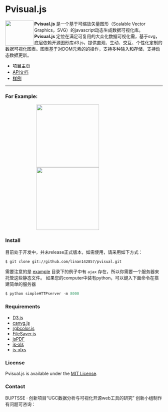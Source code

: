 # Pvisual.js

<a href="http://pvisualjs.sinaapp.com/"><img src="http://pvisualjs.sinaapp.com/logo.png" align="left" width="90px" height="80px"></a>**Pvisual.js** 是一个基于可缩放矢量图形（Scalable Vector Graphics，SVG）的javascript动态生成数据可视化库。**Pvisual.js**   定位在满足可复用的大众化数据可视化需，基于svg，底层依赖开源图形库d3.js，提供直观、生动、交互、个性化定制的数据可视化图表。图表基于对DOM元素的的操作，支持多种输入和存储，支持动态数据更新。
　
　　
- [项目主页](http://pvisualjs.sinaapp.com)
- [API文档](http://pvisualjs.sinaapp.com/api.html)
- [样例](http://pvisualjs.sinaapp.com/example.html)

___

### For Example:

<img src="http://pvisualjs.sinaapp.com/img/main-page-graph.png" style="width:200px;margin-left:100px"/>
<img src="http://pvisualjs.sinaapp.com/img/main-page-chord.png" style="width:200px;margin-left:100px"/>

### Install
目前处于开发中，并未release正式版本，如需使用，请采用如下方式：

```bash
$ git clone git://github.com/linan142857/pvisual.git
```
需要注意的是 [example](https://github.com/TBEDP/datavjs/tree/master/example) 目录下的例子中有 `ajax` 存在，所以你需要一个服务器来托管这些静态文件。
如果您的computer中装有python，可以键入下面命令在搭建简单的服务器
```python
$ python simpleHTTPserver -m 8000 
```

### Requirements

- [D3.js]("https://github.com/mbostock/d3")
- [canvg.js](http://code.google.com/p/canvg/)
- [rgbcolor.js](http://www.phpied.com/rgb-color-parser-in-javascript/)
- [FileSaver.js](https://github.com/eligrey/FileSaver.js)
- [jsPDF](https://github.com/MrRio/jsPDF)
- [js-xls](https://github.com/SheetJS/js-xls)
- [js-xlxs](https://github.com/SheetJS/js-xlxs)

### License

Pvisual.js is available under the [MIT License](https://github.com/linan142857/pvisual/MIT-License).

### Contact

BUPTSSE · 创新项目“UGC数据分析与可视化开源web工具的研究” 创新小组制作
有问题可咨询：
